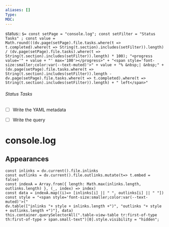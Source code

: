 ```yaml
---
aliases: []
Type: 
MOC:
---
```


status::  `$= const setPage = "console.log"; const setFilter = "Status Tasks" ; const value = Math.round(((dv.page(setPage).file.tasks.where(t => t.completed).where(t => String(t.section).includes(setFilter)).length) / (dv.page(setPage).file.tasks).where(t => String(t.section).includes(setFilter)).length) * 100); "<progress value='" + value + "' max='100'></progress>" + "<span style='font-size:smaller;color:var(--text-muted)'>" + value + "% &nbsp;| &nbsp;" + (dv.page(setPage).file.tasks.where(t => String(t.section).includes(setFilter)).length - dv.page(setPage).file.tasks.where(t => t.completed).where(t => String(t.section).includes(setFilter)).length) + " left</span>" `

###### Status Tasks
- [ ] Write the YAML metadata
- [ ] Write the query


# console.log



## Appearances

```dataviewjs
const inlinks = dv.current().file.inlinks
const outlinks = dv.current().file.outlinks.mutate(t=> t.embed = false)
const indexA = Array.from({ length: Math.max(inlinks.length, outlinks.length) }, (_, index) => index)
const data = indexA.map((i)=> [inlinks[i] || " ", outlinks[i] || " "])
const style = "<span style='font-size:smaller;color:var(--text-muted)'>("
dv.table(["inlinks "+ style + inlinks.length +")", "outlinks "+ style + outlinks.length +")"], data)
this.container.querySelectorAll(".table-view-table tr:first-of-type th:first-of-type > span.small-text")[0].style.visibility = "hidden";
```

